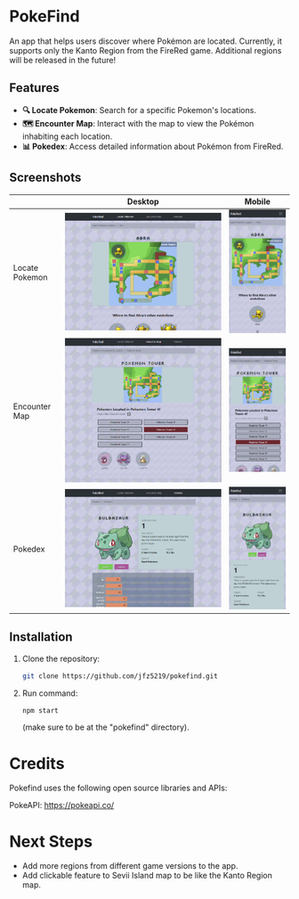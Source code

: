 # PokeFind
An app that helps users discover where Pokémon are located. Currently, it supports only the Kanto Region from the FireRed game. Additional regions will be released in the future!

## Features
- **🔍 Locate Pokemon**: Search for a specific Pokemon's locations.
- **🗺️ Encounter Map**: Interact with the map to view the Pokémon inhabiting each location.
- **📊 Pokedex**: Access detailed information about Pokémon from FireRed.

## Screenshots
|              |Desktop   |Mobile    |
|--------------|----------|----------|
|Locate Pokemon|![image](/public/screenshots/locate_pokemon_desktop.png)|![image](/public/screenshots/locate_pokemon_mobile.png)|
|Encounter Map |![image](/public/screenshots/encounter_map_desktop.png)|![image](/public/screenshots/encounter_map_mobile.png)|
|Pokedex       |![image](/public/screenshots/pokedex_desktop.png)|![image](/public/screenshots/pokedex_mobile.png)|

## Installation
1. Clone the repository:
   ```bash
   git clone https://github.com/jfz5219/pokefind.git
   ```
2. Run command:
   ```bash
   npm start
   ```
    (make sure to be at the "pokefind" directory).

# Credits
Pokefind uses the following open source libraries and APIs:

PokeAPI: https://pokeapi.co/

# Next Steps
- Add more regions from different game versions to the app.
- Add clickable feature to Sevii Island map to be like the Kanto Region map.